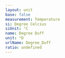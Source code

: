 ```yaml
---
layout: unit
base: false
measurement: Temperature
si: Degree Celcius
siUnit: °C
name: Degree Duff
unit: °D
urlName: Degree_Duff
ratio: undefined
---
```

